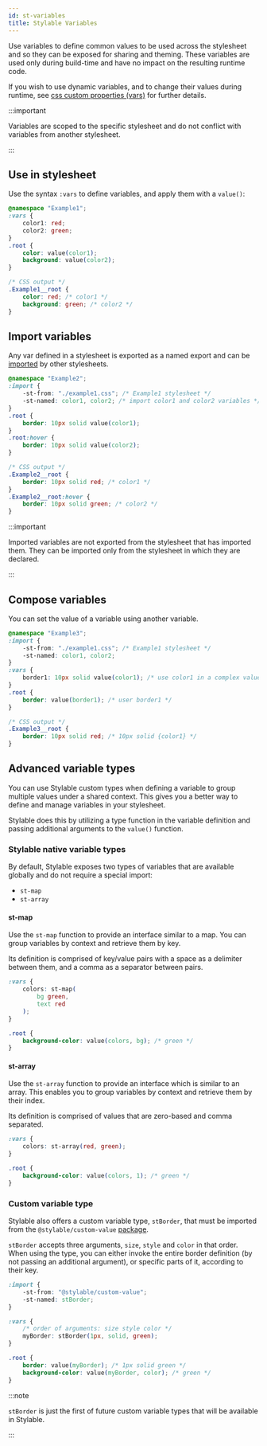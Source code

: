 ```yaml
---
id: st-variables
title: Stylable Variables
---
```


Use variables to define common values to be used across the stylesheet and so they can be exposed for sharing and theming.
These variables are used only during build-time and have no impact on the resulting runtime code.

If you wish to use dynamic variables, and to change their values during runtime, see [css custom properties (vars)](./css-vars.md) for further details.

:::important

Variables are scoped to the specific stylesheet and do not conflict with variables from another stylesheet.

:::

## Use in stylesheet

Use the syntax `:vars` to define variables, and apply them with a `value()`:

```css
@namespace "Example1";
:vars {
    color1: red;
    color2: green;
}
.root {
    color: value(color1);
    background: value(color2);
}
```

```css
/* CSS output */
.Example1__root {
    color: red; /* color1 */
    background: green; /* color2 */
}
```

## Import variables

Any var defined in a stylesheet is exported as a named export and can be [imported](./imports.md) by other stylesheets.

```css
@namespace "Example2";
:import {
    -st-from: "./example1.css"; /* Example1 stylesheet */
    -st-named: color1, color2; /* import color1 and color2 variables */
}
.root {
    border: 10px solid value(color1);
}
.root:hover {
    border: 10px solid value(color2);
}
```

```css
/* CSS output */
.Example2__root {
    border: 10px solid red; /* color1 */
}
.Example2__root:hover {
    border: 10px solid green; /* color2 */
}
```

:::important

Imported variables are not exported from the stylesheet that has imported them. They can be imported only from the stylesheet in which they are declared.

:::

## Compose variables

You can set the value of a variable using another variable.

```css
@namespace "Example3";
:import {
    -st-from: "./example1.css"; /* Example1 stylesheet */
    -st-named: color1, color2;
}
:vars {
    border1: 10px solid value(color1); /* use color1 in a complex value */
}
.root {
    border: value(border1); /* user border1 */
}
```

```css
/* CSS output */
.Example3__root {
    border: 10px solid red; /* 10px solid {color1} */
}
```

## Advanced variable types
You can use Stylable custom types when defining a variable to group multiple values under a shared context. This gives you a better way to define and manage variables in your stylesheet. 

Stylable does this by utilizing a type function in the variable definition and passing additional arguments to the `value()` function.

### Stylable native variable types
By default, Stylable exposes two types of variables that are available globally and do not require a special import:
* `st-map`  
* `st-array`

#### st-map
Use the `st-map` function to provide an interface similar to a map. You can group variables by context and retrieve them by key.

Its definition is comprised of key/value pairs with a space as a delimiter between them, and a comma as a separator between pairs.

```css
:vars {
    colors: st-map(
        bg green,
        text red
    );
}

.root {
    background-color: value(colors, bg); /* green */
}
```

#### st-array
Use the `st-array` function to provide an interface which is similar to an array. This enables you to group variables by context and retrieve them by their index. 

Its definition is comprised of values that are zero-based and comma separated.

```css
:vars {
    colors: st-array(red, green);
}

.root {
    background-color: value(colors, 1); /* green */
}
```

### Custom variable type

Stylable also offers a custom variable type, `stBorder`, that must be imported from the `@stylable/custom-value` [package](https://github.com/wix/stylable/tree/master/packages/custom-value).

`stBorder` accepts three arguments, `size`, `style` and `color` in that order. When using the type, you can either invoke the entire border definition (by not passing an additional argument), or specific parts of it, according to their key.

```css
:import {
    -st-from: "@stylable/custom-value";
    -st-named: stBorder;
}

:vars {
    /* order of arguments: size style color */
    myBorder: stBorder(1px, solid, green);
}

.root {
    border: value(myBorder); /* 1px solid green */
    background-color: value(myBorder, color); /* green */
}
```

:::note

`stBorder` is just the first of future custom variable types that will be available in Stylable.

:::
